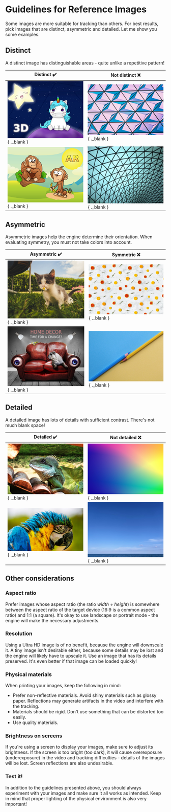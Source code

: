 # Guidelines for Reference Images

Some images are more suitable for tracking than others. For best results, pick images that are distinct, asymmetric and detailed. Let me show you some examples.

## Distinct

A distinct image has distinguishable areas - quite unlike a repetitive pattern!

| Distinct :heavy_check_mark: | Not distinct :x: |
| --------------------------- | ---------------- |
| [![](./img/guidelines-for-images-10.jpg "Based on free image from https://pixabay.com/pt/illustrations/unic%c3%b3rnio-gal%c3%a1xia-fantasia-estrela-3115021/ (Tarishart)")](./img/guidelines-for-images-10.jpg){ ._blank } | [![](./img/guidelines-for-images-1.jpg "Free image from https://www.pexels.com/pt-br/foto/papel-de-parede-abstrato-roxo-e-azul-430207/ (Scott Webb)")](./img/guidelines-for-images-1.jpg){ ._blank } |
| [![](./img/guidelines-for-images-9.jpg "Based on free images from https://pixabay.com/pt/illustrations/o-macaco-chimpanz%c3%a9-macaco-banana-4701265/ (Dmitry Abramov) and https://pixabay.com/pt/vectors/panorama-crep%c3%basculo-luz-noite-c%c3%a9u-1844227/ (Wild0ne)")](./img/guidelines-for-images-9.jpg){ ._blank } | [![](./img/guidelines-for-images-4.jpg "Free image from https://www.pexels.com/pt-br/foto/imagem-completa-da-estrutura-arquitetonica-248921/ (Pixabay)")](./img/guidelines-for-images-4.jpg){ ._blank } |

## Asymmetric

Asymmetric images help the engine determine their orientation. When evaluating symmetry, you must not take colors into account.

| Asymmetric :heavy_check_mark: | Symmetric :x: |
| ----------------------------- | ------------- |
| [![](./img/guidelines-for-images-12.jpg "Free image from https://www.pexels.com/pt-br/foto/gatinho-branco-e-cinza-cheirando-flor-da-margarida-branca-1472999/ (Alex Bargain)")](./img/guidelines-for-images-12.jpg){ ._blank } | [![](./img/guidelines-for-images-2.jpg "Free image from https://www.pexels.com/pt-br/foto/frutas-citricas-brancas-vermelhas-e-amarelas-1415734/ (Aleksandar Pasaric)")](./img/guidelines-for-images-2.jpg){ ._blank } |
| [![](./img/guidelines-for-images-11.jpg "Based on free image from https://pixabay.com/pt/photos/sof%c3%a1-surreal-olhos-cachorro-arte-749629/ (0fjd125gk87)")](./img/guidelines-for-images-11.jpg){ ._blank } | [![](./img/guidelines-for-images-5.jpg "Free image from https://www.pexels.com/pt-br/foto/lapis-de-cor-amarelo-e-azul-1762851/ (Ann H)")](./img/guidelines-for-images-5.jpg){ ._blank } |

## Detailed

A detailed image has lots of details with sufficient contrast. There's not much blank space!

| Detailed :heavy_check_mark: | Not detailed :x: |
| ---------------------------------- | ----------------------- |
| [![](./img/guidelines-for-images-3.jpg "Free image from https://www.pexels.com/pt-br/foto/pagode-verde-321900/ (Anthony)")](./img/guidelines-for-images-3.jpg){ ._blank } | [![](./img/guidelines-for-images-7.jpg "Free image from https://www.pexels.com/pt-br/foto/6985119/ (Gradienta)")](./img/guidelines-for-images-7.jpg){ ._blank } |
| [![](./img/guidelines-for-images-8.jpg "Free image from https://www.pexels.com/pt-br/foto/fotografia-de-close-up-de-arara-azul-e-amarela-1453550/ (Susanne Jutzeler)")](./img/guidelines-for-images-8.jpg){ ._blank } | [![](./img/guidelines-for-images-6.jpg "Free image from https://unsplash.com/photos/KF-r4-KM9pM (Gian Gomez)")](./img/guidelines-for-images-6.jpg){ ._blank } |

## Other considerations

### Aspect ratio

Prefer images whose aspect ratio (the ratio _width &divide; height_) is somewhere between the aspect ratio of the target device (16:9 is a common aspect ratio) and 1:1 (a square). It's okay to use landscape or portrait mode - the engine will make the necessary adjustments.

### Resolution

Using a Ultra HD image is of no benefit, because the engine will downscale it. A tiny image isn't desirable either, because some details may be lost and the engine will likely have to upscale it. Use an image that has its details preserved. It's even better if that image can be loaded quickly!

### Physical materials

When printing your images, keep the following in mind:

- Prefer non-reflective materials. Avoid shiny materials such as glossy paper. Reflections may generate artifacts in the video and interfere with the tracking.
- Materials should be rigid. Don't use something that can be distorted too easily.
- Use quality materials.

### Brightness on screens

If you're using a screen to display your images, make sure to adjust its brightness. If the screen is too bright (too dark), it will cause overexposure (underexposure) in the video and tracking difficulties - details of the images will be lost. Screen reflections are also undesirable.

### Test it!

In addition to the guidelines presented above, you should always experiment with your images and make sure it all works as intended. Keep in mind that proper lighting of the physical environment is also very important!